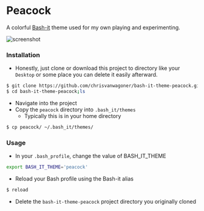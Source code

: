 # Peacock
A colorful [Bash-it](https://github.com/Bash-it/bash-it) theme used for my own playing and experimenting.  

![screenshot](https://github.com/chrisvanwagoner/bash-it-theme-slim-bobby/blob/master/screenshot.png)

### Installation  

* Honestly, just clone or download this project to directory like your `Desktop` or some place you can delete it easily afterward.  

``` bash
$ git clone https://github.com/chrisvanwagoner/bash-it-theme-peacock.git  
$ cd bash-it-theme-peacock;ls  
```

* Navigate into the project  
* Copy the `peacock` directory into `.bash_it/themes`  
    - Typically this is in your home directory  

``` bash
$ cp peacock/ ~/.bash_it/themes/
```

### Usage  

* In your `.bash_profile`, change the value of BASH_IT_THEME

``` bash
export BASH_IT_THEME='peacock'
```

* Reload your Bash profile using the Bash-it alias

``` bash
$ reload
```
* Delete the `bash-it-theme-peacock` project directory you originally cloned
